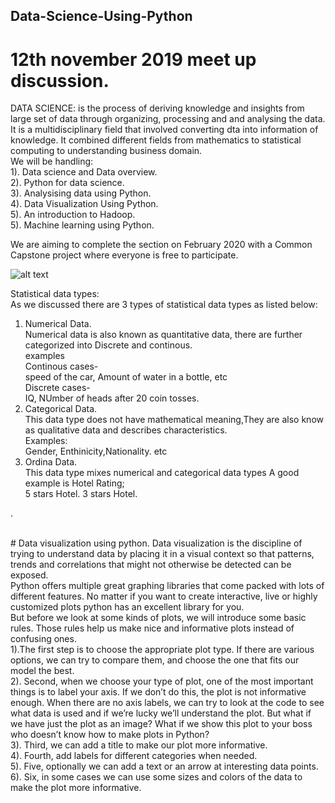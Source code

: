 ##  Data-Science-Using-Python

# 12th november 2019  meet up discussion.

DATA SCIENCE: is the process of deriving knowledge and insights  from large set of data through organizing, processing and  and analysing the data. It is a multidisciplinary field that involved converting dta into information of knowledge. It combined different fields from mathematics to statistical computing to understanding business domain.
<br/>
We will be handling:<br/>
1). Data science and Data overview.<br/>
2). Python  for data science.</br>
3). Analysising data using Python.</br>
4). Data Visualization Using Python.</br>
5). An introduction to Hadoop. </br>
5). Machine learning using Python. </br>

We are aiming to complete the section on February 2020 with a Common Capstone project where everyone is free to participate.


![alt text](https://www.edureka.co/blog/wp-content/uploads/2017/01/Data-Science-skills.jpg)

Statistical data types:<br/>
 As we discussed there are 3 types of statistical data types as listed below:<br/>
 
 1) Numerical Data.<br/>
 Numerical data is also known as quantitative data, there are further categorized into Discrete and continous.
 <br/> examples<br/>
 Continous cases- <br/> speed of the car, Amount of  water in a bottle,  etc  <br/>
 Discrete cases- <br/>  IQ,  NUmber of heads after 20 coin tosses.<br/>
 2) Categorical Data.<br/> This data type does not have mathematical meaning,They are also know as qualitative data and describes characteristics.<br/>
 Examples: <br/>
 Gender, Enthinicity,Nationality. etc <br/>
 3) Ordina Data.
  <br/> This data type mixes numerical and categorical data types A good example is Hotel Rating;<br/>
  5 stars Hotel.
  3 stars Hotel.

.

<br>
#  Data visualization using python.
Data visualization is the discipline of trying to understand data by placing it in a visual context so that patterns, trends and correlations that might not otherwise be detected can be exposed.
<br>
Python offers multiple great graphing libraries that come packed with lots of different features. No matter if you want to create interactive, live or highly customized plots python has an excellent library for you.
<br>
But before we look at some kinds of plots, we will introduce some basic rules. Those rules help us make nice and informative plots instead of confusing ones.<br> 
1).The first step is to choose the appropriate plot type. If there are various options, we can try to compare them, and choose the one that fits our model the best.<br>
2). Second, when we choose your type of plot, one of the most important things is to label your axis. If we don’t do this, the plot is not informative enough. When there are no axis labels, we can try to look at the code to see what data is used and if we’re lucky we’ll understand the plot. But what if we have just the plot as an image? What if we show this plot to your boss who doesn’t know how to make plots in Python?<br>
3). Third, we can add a title to make our plot more informative. <br>
4). Fourth, add labels for different categories when needed.<br>
5). Five, optionally we can add a text or an arrow at interesting data points.<br>
6). Six, in some cases we can use some sizes and colors of the data to make the plot more informative.<br>
